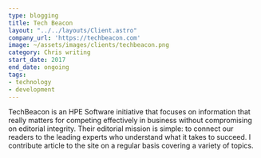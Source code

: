 ```yaml
---
type: blogging
title: Tech Beacon
layout: "../../layouts/Client.astro"
company_url: 'https://techbeacon.com'
image: ~/assets/images/clients/techbeacon.png
category: Chris writing
start_date: 2017
end_date: ongoing
tags:
- technology
- development
---
```


TechBeacon is an HPE Software initiative that focuses on information that really matters for competing effectively in business without compromising on editorial integrity. Their editorial mission is simple: to connect our readers to the leading experts who understand what it takes to succeed. I contribute article to the site on a regular basis covering a variety of topics.

